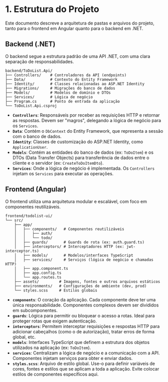 # 1. Estrutura do Projeto

Este documento descreve a arquitetura de pastas e arquivos do projeto, tanto para o frontend em Angular quanto para o backend em .NET.

## Backend (.NET)

O backend segue a estrutura padrão de uma API .NET, com uma clara separação de responsabilidades.

```
backend/ToDoList.Api/
├── Controllers/    # Controladores da API (endpoints)
├── Data/           # Contexto do Entity Framework
├── Identity/       # Classes relacionadas ao ASP.NET Identity
├── Migrations/     # Migrações do banco de dados
├── Models/         # Modelos de domínio e DTOs
├── Services/       # Lógica de negócio
├── Program.cs      # Ponto de entrada da aplicação
└── ToDoList.Api.csproj
```

-   **`Controllers`**: Responsáveis por receber as requisições HTTP e retornar as respostas. Devem ser "magros", delegando a lógica de negócio para os `Services`.
-   **`Data`**: Contém o `DbContext` do Entity Framework, que representa a sessão com o banco de dados.
-   **`Identity`**: Classes de customização do ASP.NET Identity, como `ApplicationUser`.
-   **`Models`**: Contém as entidades do banco de dados (ex: `ToDoItem`) e os DTOs (Data Transfer Objects) para transferência de dados entre o cliente e o servidor (ex: `CreateToDoItemDto`).
-   **`Services`**: Onde a lógica de negócio é implementada. Os `Controllers` injetam os `Services` para executar as operações.

## Frontend (Angular)

O frontend utiliza uma arquitetura modular e escalável, com foco em componentes reutilizáveis.

```
frontend/todolist-ui/
└── src/
    ├── app/
    │   ├── components/   # Componentes reutilizáveis
    │   │   ├── auth/
    │   │   └── todo/
    │   ├── guards/       # Guards de rota (ex: auth.guard.ts)
    │   ├── interceptors/ # Interceptadores HTTP (ex: jwt-interceptor.ts)
    │   ├── models/       # Modelos/interfaces TypeScript
    │   ├── services/     # Serviços (lógica de negócio e chamadas HTTP)
    │   ├── app.component.ts
    │   ├── app.config.ts
    │   └── app.routes.ts
    ├── assets/         # Imagens, fontes e outros arquivos estáticos
    ├── environments/   # Configurações de ambiente (dev, prod)
    └── styles.scss     # Estilos globais
```

-   **`components`**: O coração da aplicação. Cada componente deve ter uma única responsabilidade. Componentes complexos devem ser divididos em subcomponentes.
-   **`guards`**: Lógica para permitir ou bloquear o acesso a rotas. Ideal para proteger rotas que exigem autenticação.
-   **`interceptors`**: Permitem interceptar requisições e respostas HTTP para adicionar cabeçalhos (como o de autorização), tratar erros de forma global, etc.
-   **`models`**: Interfaces TypeScript que definem a estrutura dos objetos utilizados na aplicação (ex: `ToDoItem`).
-   **`services`**: Centralizam a lógica de negócio e a comunicação com a API. Componentes injetam serviços para obter e enviar dados.
-   **`styles.scss`**: Arquivo de estilo global. Use-o para definir variáveis de cores, fontes e estilos que se aplicam a toda a aplicação. Evite colocar estilos de componentes específicos aqui.
